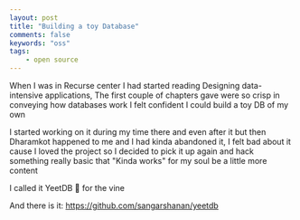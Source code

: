 ```yaml
---
layout: post
title: "Building a toy Database"
comments: false
keywords: "oss"
tags:
    - open source
---
```


When I was in Recurse center I had started reading Designing data-intensive applications, The first couple of chapters gave were so crisp in conveying how databases work I felt confident I could build a toy DB of my own

I started working on it during my time there and even after it but then Dharamkot happened to me and I had kinda abandoned it, I felt bad about it cause I loved the project so I decided to pick it up again and hack something really basic that "Kinda works" for my soul be a little more content

I called it YeetDB 🏃 for the vine

And there is it: <https://github.com/sangarshanan/yeetdb>
